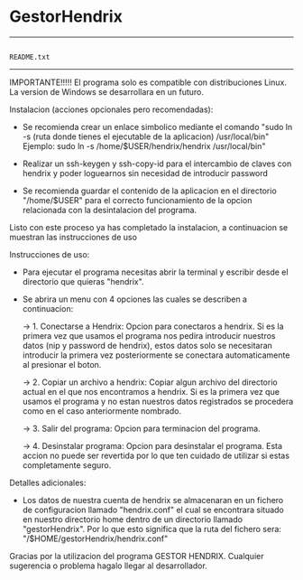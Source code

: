 # GestorHendrix
****************************************************************************************************************************************************************

																		README.txt

****************************************************************************************************************************************************************


IMPORTANTE!!!!! El programa solo es compatible con distribuciones Linux. La version de Windows se desarrollara en un futuro.


Instalacion (acciones opcionales pero recomendadas):

- Se recomienda crear un enlace simbolico mediante el comando "sudo ln -s (ruta donde tienes el ejecutable de la aplicacion) /usr/local/bin" 
  Ejemplo: sudo ln -s /home/$USER/hendrix/hendrix /usr/local/bin"

- Realizar un ssh-keygen y ssh-copy-id para el intercambio de claves con hendrix y poder loguearnos sin necesidad de introducir password

- Se recomienda guardar el contenido de la aplicacion en el directorio "/home/$USER" para el correcto funcionamiento de la opcion relacionada con la desintalacion del programa. 



Listo con este proceso ya has completado la instalacion, a continuacion se muestran las instrucciones de uso

Instrucciones de uso:

-  Para ejecutar el programa necesitas abrir la terminal y escribir desde el directorio que quieras "hendrix".
-  Se abrira un menu con 4 opciones las cuales se describen a continuacion:

   -> 1. Conectarse a Hendrix: Opcion para conectaros a hendrix. Si es la primera vez que usamos el programa nos pedira introducir nuestros datos (nip y password de hendrix), estos datos
        solo se necesitaran introducir la primera vez posteriormente se conectara automaticamente al presionar el boton.

   -> 2. Copiar un archivo a hendrix: Copiar algun archivo del directorio actual en el que nos encontramos a hendrix. Si es la primera vez que usamos el programa y no estan nuestros datos
        registrados se procedera como en el caso anteriormente nombrado.

   -> 3. Salir del programa: Opcion para terminacion del programa.

   -> 4. Desinstalar programa: Opcion para desinstalar el programa. Esta accion no puede ser revertida por lo que ten cuidado de utilizar si estas completamente seguro.


Detalles adicionales:

- Los datos de nuestra cuenta de hendrix se almacenaran en un fichero de configuracion llamado "hendrix.conf" el cual se encontrara situado en nuestro directorio home dentro de un directorio llamado
  "gestorHendrix". Por lo que esto significa que la ruta del fichero sera: "/$HOME/gestorHendrix/hendrix.conf"

Gracias por la utilizacion del programa GESTOR HENDRIX. Cualquier sugerencia o problema hagalo llegar al desarrollador.
